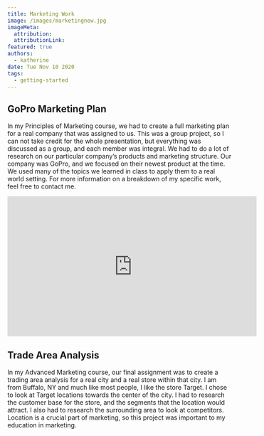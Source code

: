 ```yaml
---
title: Marketing Work
image: /images/marketingnew.jpg
imageMeta:
  attribution:
  attributionLink:
featured: true
authors:
  - katherine
date: Tue Nov 10 2020
tags:
  - getting-started
---
```


## GoPro Marketing Plan

In my Principles of Marketing course, we had to create a full marketing plan for a real company that was assigned to us. This was a group project, so I can not take credit for the whole presentation, but everything was discussed as a group, and each member was integral. We had to do a lot of research on our particular company’s products and marketing structure. Our company was GoPro, and we focused on their newest product at the time. We used many of the topics we learned in class to apply them to a real world setting. For more information on a breakdown of my specific work, feel free to contact me.

<iframe width="560" height="315" src="https://docs.google.com/presentation/d/1H8UmPES2qy2EoGtW55zmXAyaHbaQSkL82GQQumF6EpM/present?token=AC4w5VgJGa79AmHtGO53zj8Wp3CH6Htn3w%3A1605294278236&includes_info_params=1&eisi=CK3T25mbgO0CFbeaIwAdv7wOwQ#slide=id.p" frameborder="0" allowfullscreen></iframe>

## Trade Area Analysis

In my Advanced Marketing course, our final assignment was to create a trading area analysis for a real city and a real store within that city. I am from Buffalo, NY and much like most people, I like the store Target. I chose to look at Target locations towards the center of the city. I had to research the customer base for the store, and the segments that the location would attract. I also had to research the surrounding area to look at competitors. Location is a crucial part of marketing, so this project was important to my education in marketing.
